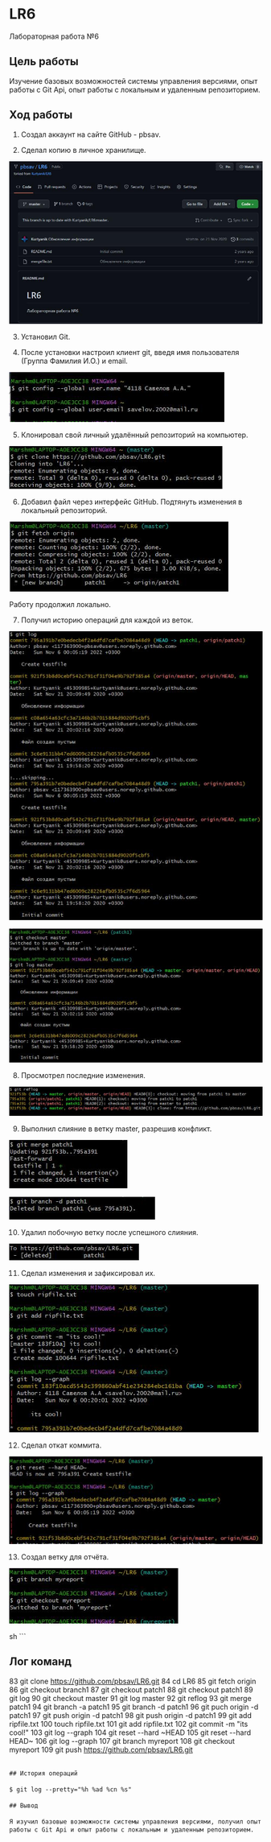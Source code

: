 # LR6
Лабораторная работа №6

## Цель работы 

Изучение базовых возможностей системы управления версиями, опыт работы с Git Api, опыт работы с локальным и удаленным репозиторием.

## Ход работы

1. Создал аккаунт на сайте GitHub - pbsav.

2. Сделал копию в личное хранилище.

![(рис 1)](./screenshots/1.jpg)

3. Установил Git.

4. После установки настроил клиент git, введя имя пользователя (Группа
Фамилия И.О.) и email.

![(рис 2)](./screenshots/2.jpg)

5. Клонировал свой личный удалённый репозиторий на компьютер.

![(рис 3)](./screenshots/3.jpg)

6. Добавил файл через интерфейс GitHub. Подтянуть изменения в
локальный репозиторий.

![(рис 4)](./screenshots/4.jpg)

Работу продолжил локально.

7. Получил историю операций для каждой из веток.

![(рис 5)](./screenshots/5.jpg)

![(рис 6)](./screenshots/6.jpg)

8. Просмотрел последние изменения.

![(рис 7)](./screenshots/7.jpg)

9. Выполнил слияние в ветку master, разрешив конфликт.

![(рис 8)](./screenshots/8.jpg)

![(рис 9)](./screenshots/9.jpg)

10. Удалил побочную ветку после успешного слияния.

![(рис 10)](./screenshots/10.jpg)

11. Сделал изменения и зафиксировал их.

![(рис 11)](./screenshots/11.jpg)

12. Сделал откат коммита.

![(рис 12)](./screenshots/12.jpg)

13. Создал ветку для отчёта.

![(рис 13)](./screenshots/13.jpg)

sh ``` 
## Лог команд 

   83  git clone https://github.com/pbsav/LR6.git
   84  cd LR6
   85  git fetch origin
   86  git checkout branch1
   87  git checkout patch1
   88  git checkout patch1
   89  git log
   90  git checkout master
   91  git log master
   92  git reflog
   93  git merge patch1
   94  git branch -a patch1
   95  git branch -d patch1
   96  git puch origin -d patch1
   97  git push origin -d patch1
   98  git push origin -d patch1
   99  git add ripfile.txt
  100  touch ripfile.txt
  101  git add ripfile.txt
  102  git commit -m "its cool!"
  103  git log --graph
  104  git reset --hard ~HEAD
  105  git reset --hard HEAD~
  106  git log --graph
  107  git branch myreport
  108  git checkout myreport
  109  git push https://github.com/pbsav/LR6.git
```

## История операций

$ git log --pretty="%h %ad %cn %s"

## Вывод

Я изучил базовые возможности системы управления версиями, получил опыт работы с Git Api и опыт работы с локальным и удаленным репозиторием.